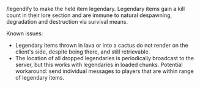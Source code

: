 /legendify to make the held item legendary.
Legendary items gain a kill count in their lore section and are immune to natural despawning, degradation and destruction via survival means.

Known issues:
 - Legendary items thrown in lava or into a cactus do not render on the client's side, despite being there, and still retrievable.
 - The location of all dropped legendaries is periodically broadcast to the server, but this works with legendaries in loaded chunks. Potential workaround: send individual messages to players that are within range of legendary items.
